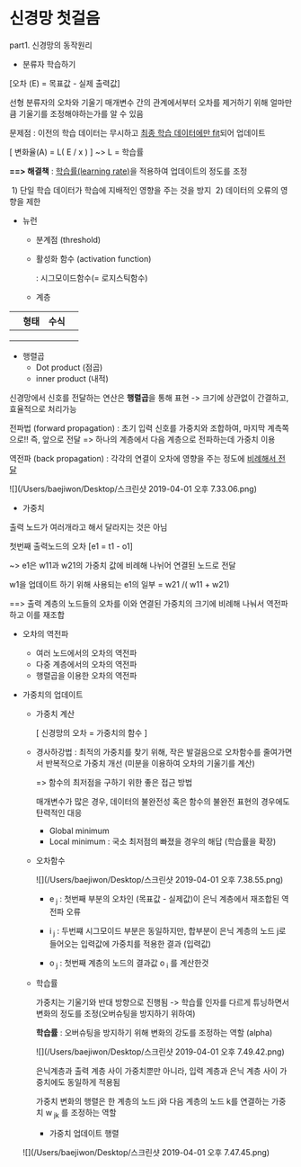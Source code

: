 # 신경망 첫걸음

part1. 신경망의 동작원리

- 분류자 학습하기

[오차 (E) = 목표값 - 실제 출력값]

선형 분류자의 오차와 기울기 매개변수 간의 관계에서부터 오차를 제거하기 위해 얼마만큼 기울기를 조정해야하는가를 알 수 있음

문제점 : 이전의 학습 데이터는 무시하고 <u>최종 학습 데이터에만 fit</u>되어 업데이트

[ 변화율(A) = L( E / x ) ] ~> L = 학습률

**==> 해결책** : <u>학습률(learning rate)</u>을 적용하여 업데이트의 정도를 조정

​	1) 단일 학습 데이터가 학습에 지배적인 영향을 주는 것을 방지
​	2) 데이터의 오류의 영향을 제한

- 뉴런

  - 분계점 (threshold)

  - 활성화 함수 (activation function)

    : 시그모이드함수(= 로지스틱함수) 

  - 계층

|      | 형태 | 수식 |      |
| ---- | ---- | ---- | ---- |
|      |      |      |      |
|      |      |      |      |
|      |      |      |      |



- 행렬곱
  - Dot product (점곱)
  - inner product (내적)

신경망에서 신호를 전달하는 연산은 **행렬곱**을 통해 표현 -> 크기에 상관없이 간결하고, 효율적으로 처리가능



전파법 (forward propagation) : 초기 입력 신호를 가중치와 조합하여, 마지막 계측쪽으로!! 즉, 앞으로 전달 => 하나의 계층에서 다음 계층으로 전파하는데 가중치 이용



역전파 (back propagation) : 각각의 연결이 오차에 영향을 주는 정도에 <u>비례해서 전달</u>

![](/Users/baejiwon/Desktop/스크린샷 2019-04-01 오후 7.33.06.png)

- 가중치

출력 노드가 여러개라고 해서 달라지는 것은 아님

첫번째 출력노드의 오차 [e1 = t1 - o1]

~> e1은 w11과 w21의 가중치 값에 비례해 나뉘어 연결된 노드로 전달

w1을 업데이트 하기 위해 사용되는 e1의 일부 = w21 /( w11 + w21)

==> 출력 계층의 노드들의 오차를 이와 연결된 가중치의 크기에 비례해 나눠서 역전파하고 이를 재조합



- 오차의 역전파

  - 여러 노드에서의 오차의 역전파
  - 다중 계층에서의 오차의 역전파
  - 행렬곱을 이용한 오차의 역전파

- 가중치의 업데이트

  - 가중치 계산

    [ 신경망의 오차 = 가중치의 함수 ]

  - 경사하강법 : 최적의 가중치를 찾기 위해, 작은 발걸음으로 오차함수를 줄여가면서 반복적으로 가중치 개선 (미분을 이용하여 오차의 기울기를 계산)

    => 함수의 최저점을 구하기 위한 좋은 접근 방법

    매개변수가 많은 경우, 데이터의 불완전성 혹은 함수의 불완전 표현의 경우에도 탄력적인 대응

     - Global minimum
     - Local minimum : 국소 최저점의 빠졌을 경우의 해답 (학습률을 확장)

  - 오차함수

    ![](/Users/baejiwon/Desktop/스크린샷 2019-04-01 오후 7.38.55.png)

    -  e<sub> j</sub> : 첫번째 부분의 오차인 (목표값 - 실제값)이 은닉 계층에서 재조합된 역전파 오류

    - i<sub> j</sub> : 두번쨰 시그모이드 부분은 동일하지만, 합부분이 은닉 계층의 노드 j로 들어오는 입력값에 가중치를 적용한 결과 (입력값)

    - o<sub> j</sub> : 첫번째 계층의 노드의 결과값 o<sub> i</sub> 를 계산한것

      

  - 학습률

    가중치는 기울기와 반대 방향으로 진행됨  -> 학습률 인자를 다르게 튜닝하면서 변화의 정도를 조정(오버슈팅을 방지하기 위하여)

    **학습률** : 오버슈팅을 방지하기 위해 변화의 강도를 조정하는 역할 (alpha)

    ![](/Users/baejiwon/Desktop/스크린샷 2019-04-01 오후 7.49.42.png)

    은닉계층과 출력 계층 사이 가중치뿐만 아니라, 입력 계층과 은닉 계층 사이 가중치에도 동일하게 적용됨

    

    가중치 변화의 행렬은 한 계층의 노드 j와 다음 계층의 노드 k를 연결하는 가중치 w<sub> jk</sub> 를 조정하는 역할

    

    - 가중치 업데이트 행렬

  ![](/Users/baejiwon/Desktop/스크린샷 2019-04-01 오후 7.47.45.png)

